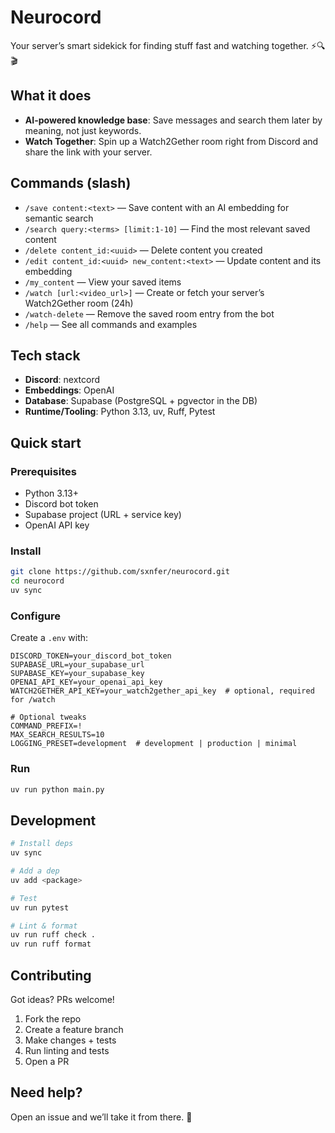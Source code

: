 # Neurocord

Your server’s smart sidekick for finding stuff fast and watching together. ⚡️🔍🎬

## What it does

- **AI-powered knowledge base**: Save messages and search them later by meaning, not just keywords.
- **Watch Together**: Spin up a Watch2Gether room right from Discord and share the link with your server.

## Commands (slash)

- `/save content:<text>` — Save content with an AI embedding for semantic search
- `/search query:<terms> [limit:1-10]` — Find the most relevant saved content
- `/delete content_id:<uuid>` — Delete content you created
- `/edit content_id:<uuid> new_content:<text>` — Update content and its embedding
- `/my_content` — View your saved items
- `/watch [url:<video_url>]` — Create or fetch your server’s Watch2Gether room (24h)
- `/watch-delete` — Remove the saved room entry from the bot
- `/help` — See all commands and examples

## Tech stack

- **Discord**: nextcord
- **Embeddings**: OpenAI
- **Database**: Supabase (PostgreSQL + pgvector in the DB)
- **Runtime/Tooling**: Python 3.13, uv, Ruff, Pytest

## Quick start

### Prerequisites
- Python 3.13+
- Discord bot token
- Supabase project (URL + service key)
- OpenAI API key

### Install
```bash
git clone https://github.com/sxnfer/neurocord.git
cd neurocord
uv sync
```

### Configure
Create a `.env` with:
```
DISCORD_TOKEN=your_discord_bot_token
SUPABASE_URL=your_supabase_url
SUPABASE_KEY=your_supabase_key
OPENAI_API_KEY=your_openai_api_key
WATCH2GETHER_API_KEY=your_watch2gether_api_key  # optional, required for /watch

# Optional tweaks
COMMAND_PREFIX=!
MAX_SEARCH_RESULTS=10
LOGGING_PRESET=development  # development | production | minimal
```

### Run
```bash
uv run python main.py
```

## Development

```bash
# Install deps
uv sync

# Add a dep
uv add <package>

# Test
uv run pytest

# Lint & format
uv run ruff check .
uv run ruff format
```

## Contributing

Got ideas? PRs welcome!
1. Fork the repo
2. Create a feature branch
3. Make changes + tests
4. Run linting and tests
5. Open a PR

## Need help?

Open an issue and we’ll take it from there. 💬